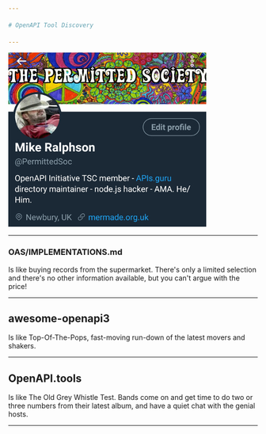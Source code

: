 ```yaml
---

# OpenAPI Tool Discovery

---
```


![bio](images/twitter-bio.jpg)

---

### OAS/IMPLEMENTATIONS.md

Is like buying records from the supermarket. There's only a limited selection and there's no other information available, but you can't argue with the price!

---

## awesome-openapi3

Is like Top-Of-The-Pops, fast-moving run-down of the latest movers and shakers.

---

## OpenAPI.tools

Is like The Old Grey Whistle Test. Bands come on and get time to do two or three numbers from their latest album, and have a quiet chat with the genial hosts.

---
